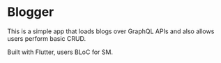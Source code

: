 # Blogger

This is a simple app that loads blogs over GraphQL APIs and also allows users perform
basic CRUD.

Built with Flutter, users BLoC for SM.
